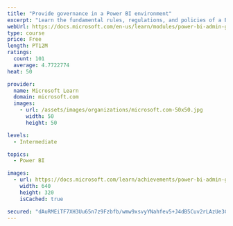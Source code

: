 ```yaml
---
title: "Provide governance in a Power BI environment"
excerpt: "Learn the fundamental rules, regulations, and policies of a BI governance approach."
webUrl: https://docs.microsoft.com/en-us/learn/modules/power-bi-admin-governance/
type: course
price: Free
length: PT12M
ratings:
  count: 101
  average: 4.7722774
heat: 50

provider:
  name: Microsoft Learn
  domain: microsoft.com
  images:
    - url: /assets/images/organizations/microsoft.com-50x50.jpg
      width: 50
      height: 50

levels:
  - Intermediate

topics:
  - Power BI

images:
  - url: https://docs.microsoft.com/learn/achievements/power-bi-admin-governance-social.png
    width: 640
    height: 320
    isCached: true

secured: "dAuRMEiTF7XH3Uu65n7z9Fzbfb/wmw9xsvyYNahfev5+J4dB5Cuv2rLAzUe3CXAAsDonPwEsfU3lRLVYx8Mony0wRxpmfjm60RwP8ZtJBtriPa1OUGR4R9NTP2iwHGGPlD3NbsJg/qlBYbhpOPY7Rzs9rYQb5NxgA2W5r8ETz+rmD4LR1tlBqc7uLuqQa3C3mg1QXoBbE+y6dBxDOBorXOVwhKtAFfgBxx0yoBiTQK4o+Po34YnrLlmndUrcNMLCiBGqGYPU7d5K5J0HqqKZ3n1B9XiKrAghlx+BNvVleAX3vCm+HpdOvOZu9dAz9bgYtG5VHHpOsl38DTaqYrVXA0z17dGYEgwVzdqrRHeiw8UcO2FEEaWHLRBmVUp5DeEUdCItHjzheouPbIMXL/f07k8qtx0geGg1N+alrmE5gx0=;Wqhl/eYDG9Jrc9D1GJ4zPw=="
---
```


